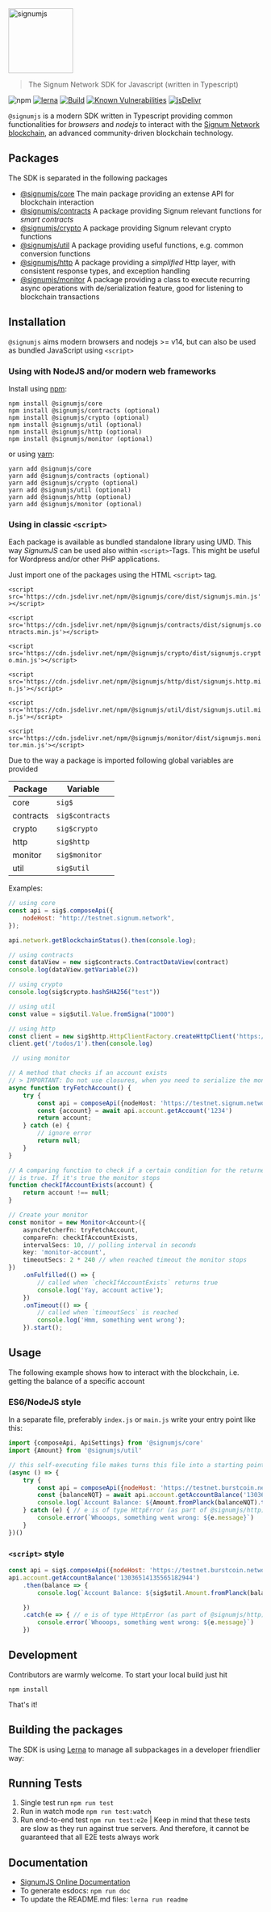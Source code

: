 <img src="./assets/images/signumjs.png" alt="signumjs" height="128" align="middle" />

> The Signum Network SDK for Javascript (written in Typescript)

![npm](https://img.shields.io/npm/v/@signumjs/core.svg?style=flat)
[![lerna](https://img.shields.io/badge/maintained%20with-lerna-cc00ff.svg)](https://lernajs.io/)
[![Build](https://github.com/burst-apps-team/phoenix/workflows/Build%20SignumJS/badge.svg)](https://github.com/burst-apps-team/phoenix/actions?query=workflow%3A%22Build+BurstJS%22)
[![Known Vulnerabilities](https://snyk.io/test/github/burst-apps-team/phoenix/badge.svg?targetFile=lib%2Fpackage.json)](https://snyk.io/test/github/burst-apps-team/phoenix?targetFile=lib%2Fpackage.json)
[![jsDelivr](https://data.jsdelivr.com/v1/package/npm/@signumjs/core/badge)](https://www.jsdelivr.com/package/npm/@signumjs/core)

`@signumjs` is a modern SDK written in Typescript providing common functionalities for _browsers_ and _nodejs_ to
interact with the [Signum Network blockchain](https://signum.network/), an advanced community-driven blockchain
technology.

## Packages

The SDK is separated in the following packages

- [@signumjs/core](./modules/core.html) The main package providing an extense API for blockchain interaction
- [@signumjs/contracts](./modules/contracts.html) A package providing Signum relevant functions for _smart contracts_
- [@signumjs/crypto](./modules/crypto.html) A package providing Signum relevant crypto functions
- [@signumjs/util](./modules/util.html) A package providing useful functions, e.g. common conversion functions
- [@signumjs/http](./modules/http.html) A package providing a _simplified_ Http layer, with consistent response types,
  and exception handling
- [@signumjs/monitor](./modules/monitor.html) A package providing a class to execute recurring async operations with
  de/serialization feature, good for listening to blockchain transactions

## Installation

`@signumjs` aims modern browsers and nodejs >= v14, but can also be used as bundled JavaScript using `<script>`

### Using with NodeJS and/or modern web frameworks

Install using [npm](https://www.npmjs.org/):

```
npm install @signumjs/core
npm install @signumjs/contracts (optional)
npm install @signumjs/crypto (optional)
npm install @signumjs/util (optional)
npm install @signumjs/http (optional)
npm install @signumjs/monitor (optional)
```

or using [yarn](https://yarnpkg.com/):

``` yarn
yarn add @signumjs/core
yarn add @signumjs/contracts (optional)
yarn add @signumjs/crypto (optional)
yarn add @signumjs/util (optional)
yarn add @signumjs/http (optional)
yarn add @signumjs/monitor (optional)
```

### Using in classic `<script>`

Each package is available as bundled standalone library using UMD. This way _SignumJS_ can be used also
within `<script>`-Tags. This might be useful for Wordpress and/or other PHP applications.

Just import one of the packages using the HTML `<script>` tag.

`<script src='https://cdn.jsdelivr.net/npm/@signumjs/core/dist/signumjs.min.js'></script>`

`<script src='https://cdn.jsdelivr.net/npm/@signumjs/contracts/dist/signumjs.contracts.min.js'></script>`

`<script src='https://cdn.jsdelivr.net/npm/@signumjs/crypto/dist/signumjs.crypto.min.js'></script>`

`<script src='https://cdn.jsdelivr.net/npm/@signumjs/http/dist/signumjs.http.min.js'></script>`

`<script src='https://cdn.jsdelivr.net/npm/@signumjs/util/dist/signumjs.util.min.js'></script>`

`<script src='https://cdn.jsdelivr.net/npm/@signumjs/monitor/dist/signumjs.monitor.min.js'></script>`

Due to the way a package is imported following global variables are provided

| Package | Variable |
|---------|----------|
|  core   |`sig$`      |
|  contracts |`sig$contracts`|
|  crypto |`sig$crypto`|
|  http   |`sig$http`  |
|  monitor   |`sig$monitor`  |
|  util   |`sig$util`  |

Examples:

```js
// using core
const api = sig$.composeApi({
    nodeHost: "http://testnet.signum.network",
});

api.network.getBlockchainStatus().then(console.log);
```

```js
// using contracts
const dataView = new sig$contracts.ContractDataView(contract)
console.log(dataView.getVariable(2))
```

```js
// using crypto
console.log(sig$crypto.hashSHA256("test"))
```

```js
// using util
const value = sig$util.Value.fromSigna("1000")
```

```ts
// using http
const client = new sig$http.HttpClientFactory.createHttpClient('https://jsonplaceholder.typicode.com/');
client.get('/todos/1').then(console.log)
```

```ts
 // using monitor

// A method that checks if an account exists
// > IMPORTANT: Do not use closures, when you need to serialize the monitor
async function tryFetchAccount() {
    try {
        const api = composeApi({nodeHost: 'https://testnet.signum.network:6876/'})
        const {account} = await api.account.getAccount('1234')
        return account;
    } catch (e) {
        // ignore error
        return null;
    }
}

// A comparing function to check if a certain condition for the returned data from fetch function
// is true. If it's true the monitor stops
function checkIfAccountExists(account) {
    return account !== null;
}

// Create your monitor
const monitor = new Monitor<Account>({
    asyncFetcherFn: tryFetchAccount,
    compareFn: checkIfAccountExists,
    intervalSecs: 10, // polling interval in seconds
    key: 'monitor-account',
    timeoutSecs: 2 * 240 // when reached timeout the monitor stops
})
    .onFulfilled(() => {
        // called when `checkIfAccountExists` returns true
        console.log('Yay, account active');
    })
    .onTimeout(() => {
        // called when `timeoutSecs` is reached
        console.log('Hmm, something went wrong');
    }).start();
```

## Usage

The following example shows how to interact with the blockchain, i.e. getting the balance of a specific account

### ES6/NodeJS style

In a separate file, preferably `index.js` or `main.js` write your entry point like this:

```js
import {composeApi, ApiSettings} from '@signumjs/core'
import {Amount} from '@signumjs/util'

// this self-executing file makes turns this file into a starting point of your app
(async () => {
    try {
        const api = composeApi({nodeHost: 'https://testnet.burstcoin.network:6876'});
        const {balanceNQT} = await api.account.getAccountBalance('13036514135565182944')
        console.log(`Account Balance: ${Amount.fromPlanck(balanceNQT).toString()}`)
    } catch (e) { // e is of type HttpError (as part of @signumjs/http)
        console.error(`Whooops, something went wrong: ${e.message}`)
    }
})()

```

### `<script>` style

```js
const api = sig$.composeApi({nodeHost: 'https://testnet.burstcoin.network:6876'});
api.account.getAccountBalance('13036514135565182944')
    .then(balance => {
        console.log(`Account Balance: ${sig$util.Amount.fromPlanck(balance.balanceNQT).toString()}`)

    })
    .catch(e => { // e is of type HttpError (as part of @signumjs/http)
        console.error(`Whooops, something went wrong: ${e.message}`)
    })

```

## Development

Contributors are warmly welcome. To start your local build just hit

```
npm install
```

That's it!

## Building the packages

The SDK is using [Lerna](https://lerna.js.org/) to manage all subpackages in a developer friendlier way:

## Running Tests

1. Single test run `npm run test`
2. Run in watch mode `npm run test:watch`
3. Run end-to-end test `npm run test:e2e`
   | Keep in mind that these tests are slow as they run against true servers. And therefore, it cannot be guaranteed
   that all E2E tests always work

## Documentation

- [SignumJS Online Documentation](https://signum-network.github.io/signumjs/)
- To generate esdocs: `npm run doc`
- To update the README.md files: `lerna run readme`
